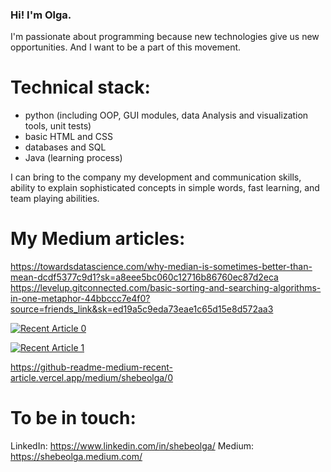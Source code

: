 ### Hi! I'm Olga.

I'm passionate about programming because new technologies give us new opportunities. And I want to be a part of this movement.

# Technical stack:
- python (including OOP, GUI modules, data Analysis and visualization tools, unit tests)
- basic HTML and CSS
- databases and SQL
- Java (learning process)

I can bring to the company my development and communication skills, ability to explain sophisticated concepts in simple words, fast learning, and team playing abilities.

# My Medium articles:
https://towardsdatascience.com/why-median-is-sometimes-better-than-mean-dcdf5377c9d1?sk=a8eee5bc060c12716b86760ec87d2eca
https://levelup.gitconnected.com/basic-sorting-and-searching-algorithms-in-one-metaphor-44bbccc7e4f0?source=friends_link&sk=ed19a5c9eda73eae1c65d15e8d572aa3

<a target="_blank" href="https://github-readme-medium-recent-article.vercel.app/medium/@shebeolga/0"><img src="https://github-readme-medium-recent-article.vercel.app/medium/@shebeolga/0" alt="Recent Article 0"> 

<a target="_blank" href="https://github-readme-medium-recent-article.vercel.app/medium/@shebeolga/1"><img src="https://github-readme-medium-recent-article.vercel.app/medium/@shebeolga/1" alt="Recent Article 1"> 

https://github-readme-medium-recent-article.vercel.app/medium/shebeolga/0

# To be in touch:
LinkedIn: https://www.linkedin.com/in/shebeolga/
Medium: https://shebeolga.medium.com/

<!--
**shebeolga/shebeolga** is a ✨ _special_ ✨ repository because its `README.md` (this file) appears on your GitHub profile.

Here are some ideas to get you started:

- 🔭 I’m currently working on ...
- 🌱 I’m currently learning ...
- 👯 I’m looking to collaborate on ...
- 🤔 I’m looking for help with ...
- 💬 Ask me about ...
- 📫 How to reach me: ...
- 😄 Pronouns: ...
- ⚡ Fun fact: ...
-->

